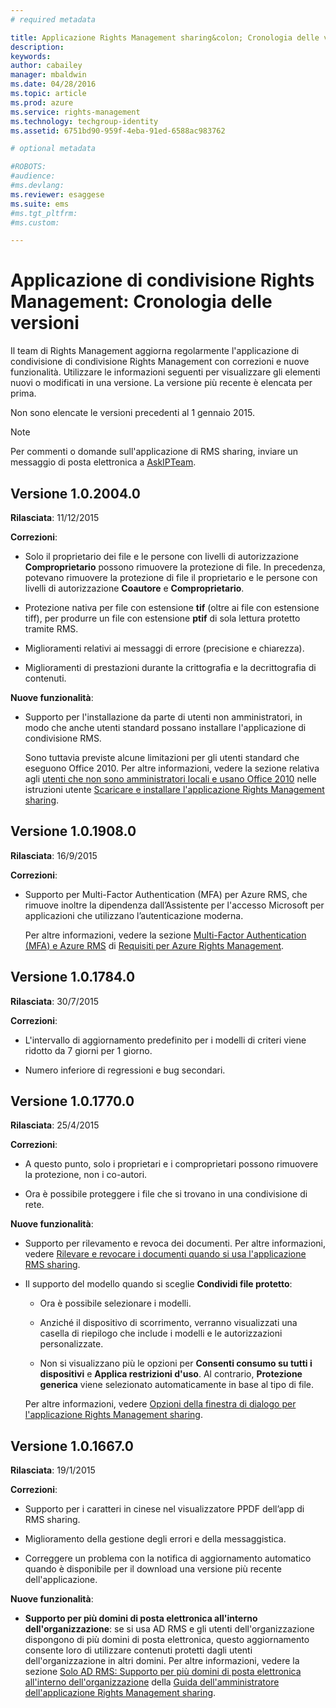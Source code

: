 ```yaml
---
# required metadata

title: Applicazione Rights Management sharing&colon; Cronologia delle versioni | Azure RMS
description:
keywords:
author: cabailey
manager: mbaldwin
ms.date: 04/28/2016
ms.topic: article
ms.prod: azure
ms.service: rights-management
ms.technology: techgroup-identity
ms.assetid: 6751bd90-959f-4eba-91ed-6588ac983762

# optional metadata

#ROBOTS:
#audience:
#ms.devlang:
ms.reviewer: esaggese
ms.suite: ems
#ms.tgt_pltfrm:
#ms.custom:

---
```


# Applicazione di condivisione Rights Management: Cronologia delle versioni
Il team di Rights Management aggiorna regolarmente l'applicazione di condivisione di condivisione Rights Management con correzioni e nuove funzionalità. Utilizzare le informazioni seguenti per visualizzare gli elementi nuovi o modificati in una versione. La versione più recente è elencata per prima.

Non sono elencate le versioni precedenti al 1 gennaio 2015.

> [!NOTE]
> Per commenti o domande sull'applicazione di RMS sharing, inviare un messaggio di posta elettronica a [AskIPTeam](mailto:AskIPTeam@microsoft.com?subject=RMS%20sharing%20app:%20Feedback%20or%20question).

## Versione 1.0.2004.0
**Rilasciata**: 11/12/2015

**Correzioni**:

-   Solo il proprietario dei file e le persone con livelli di autorizzazione **Comproprietario** possono rimuovere la protezione di file. In precedenza, potevano rimuovere la protezione di file il proprietario e le persone con livelli di autorizzazione **Coautore** e **Comproprietario**.

-   Protezione nativa per file con estensione **tif** (oltre ai file con estensione tiff), per produrre un file con estensione **ptif** di sola lettura protetto tramite RMS.

-   Miglioramenti relativi ai messaggi di errore (precisione e chiarezza).

-   Miglioramenti di prestazioni durante la crittografia e la decrittografia di contenuti.

**Nuove funzionalità**:

-   Supporto per l'installazione da parte di utenti non amministratori, in modo che anche utenti standard possano installare l'applicazione di condivisione RMS.

    Sono tuttavia previste alcune limitazioni per gli utenti standard che eseguono Office 2010. Per altre informazioni, vedere la sezione relativa agli [utenti che non sono amministratori locali e usano Office 2010](install-sharing-app.md#if-you-are-not-a-local-administrator-and-use-office-2010) nelle istruzioni utente [Scaricare e installare l'applicazione Rights Management sharing](install-sharing-app.md).

## Versione 1.0.1908.0
**Rilasciata**: 16/9/2015

**Correzioni**:

-   Supporto per Multi-Factor Authentication (MFA) per Azure RMS, che rimuove inoltre la dipendenza dall’Assistente per l'accesso Microsoft per applicazioni che utilizzano l’autenticazione moderna.

    Per altre informazioni, vedere la sezione [Multi-Factor Authentication (MFA) e Azure RMS](../get-started/requirements-azure-ad.md#multi-factor-authentication-mfa-and-azure-rms) di [Requisiti per Azure Rights Management](../get-started/requirements-azure-rms.md).

## Versione 1.0.1784.0
**Rilasciata**: 30/7/2015

**Correzioni**:

-   L'intervallo di aggiornamento predefinito per i modelli di criteri viene ridotto da 7 giorni per 1 giorno.

-   Numero inferiore di regressioni e bug secondari.

## Versione 1.0.1770.0
**Rilasciata**: 25/4/2015

**Correzioni**:

-   A questo punto, solo i proprietari e i comproprietari possono rimuovere la protezione, non i co-autori.

-   Ora è possibile proteggere i file che si trovano in una condivisione di rete.

**Nuove funzionalità**:

-   Supporto per rilevamento e revoca dei documenti. Per altre informazioni, vedere [Rilevare e revocare i documenti quando si usa l'applicazione RMS sharing](sharing-app-track-revoke.md).

-   Il supporto del modello quando si sceglie **Condividi file protetto**:

    -   Ora è possibile selezionare i modelli.

    -   Anziché il dispositivo di scorrimento, verranno visualizzati una casella di riepilogo che include i modelli e le autorizzazioni personalizzate.

    -   Non si visualizzano più le opzioni per **Consenti consumo su tutti i dispositivi** e **Applica restrizioni d'uso**. Al contrario, **Protezione generica** viene selezionato automaticamente in base al tipo di file.

    Per altre informazioni, vedere [Opzioni della finestra di dialogo per l'applicazione Rights Management sharing](sharing-app-dialog-box.md).

## Versione 1.0.1667.0
**Rilasciata**: 19/1/2015

**Correzioni**:

-   Supporto per i caratteri in cinese nel visualizzatore PPDF dell’app di RMS sharing.

-   Miglioramento della gestione degli errori e della messaggistica.

-   Correggere un problema con la notifica di aggiornamento automatico quando è disponibile per il download una versione più recente dell'applicazione.

**Nuove funzionalità**:

-   **Supporto per più domini di posta elettronica all'interno dell'organizzazione**: se si usa AD RMS e gli utenti dell'organizzazione dispongono di più domini di posta elettronica, questo aggiornamento consente loro di utilizzare contenuti protetti dagli utenti dell'organizzazione in altri domini. Per altre informazioni, vedere la sezione [Solo AD RMS: Supporto per più domini di posta elettronica all'interno dell'organizzazione](sharing-app-admin-guide.md#ad-rms-only-support-for-multiple-email-domains-within-your-organization) della [Guida dell'amministratore dell'applicazione Rights Management sharing](sharing-app-admin-guide.md).



<!--HONumber=Apr16_HO3-->


